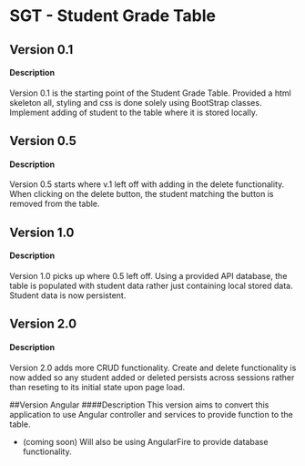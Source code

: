 # SGT - Student Grade Table

## Version 0.1
#### Description
Version 0.1 is the starting point of the Student Grade Table. Provided a html skeleton all, styling and css is done solely using BootStrap classes. Implement adding of student to the table where it is stored locally.

## Version 0.5
#### Description
Version 0.5 starts where v.1 left off with adding in the delete functionality. When clicking on the delete button, the student matching the button is removed from the table.

## Version 1.0
#### Description
Version 1.0 picks up where 0.5 left off. Using a provided API database, the table is populated with student data rather just containing local stored data. Student data is now persistent.

## Version 2.0
#### Description
Version 2.0 adds more CRUD functionality. Create and delete functionality is now added so any student added or deleted persists across sessions rather than reseting to its initial state upon page load.

##Version Angular 
####Description
This version aims to convert this application to use Angular controller and services to provide function to the table. 
- (coming soon) Will also be using AngularFire to provide database functionality.

